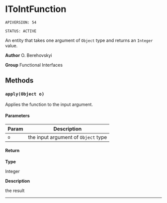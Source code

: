 # IToIntFunction

`APIVERSION: 54`

`STATUS: ACTIVE`

An entity that takes one argument of `Object` type and returns an `Integer` value.


**Author** O. Berehovskyi


**Group** Functional Interfaces

## Methods
### `apply(Object o)`

Applies the function to the input argument.

#### Parameters
|Param|Description|
|---|---|
|`o`|the input argument of `Object` type|

#### Return

**Type**

Integer

**Description**

the result

---
